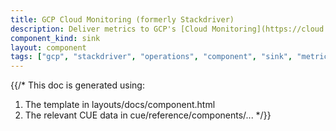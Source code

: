 ```yaml
---
title: GCP Cloud Monitoring (formerly Stackdriver)
description: Deliver metrics to GCP's [Cloud Monitoring](https://cloud.google.com/monitoring) system
component_kind: sink
layout: component
tags: ["gcp", "stackdriver", "operations", "component", "sink", "metrics"]
---
```


{{/*
This doc is generated using:

1. The template in layouts/docs/component.html
2. The relevant CUE data in cue/reference/components/...
*/}}
